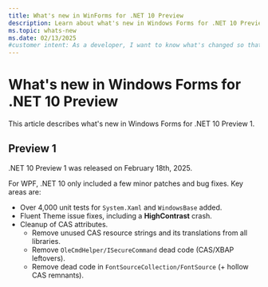 ```yaml
---
title: What's new in WinForms for .NET 10 Preview
description: Learn about what's new in Windows Forms for .NET 10 Preview. New versions of Windows Forms are released yearly with .NET.
ms.topic: whats-new
ms.date: 02/13/2025
#customer intent: As a developer, I want to know what's changed so that I can remain up-to-date.
---
```


# What's new in Windows Forms for .NET 10 Preview

This article describes what's new in Windows Forms for .NET 10 Preview 1.

## Preview 1

.NET 10 Preview 1 was released on February 18th, 2025.

For WPF, .NET 10 only included a few minor patches and bug fixes. Key areas are:

- Over 4,000 unit tests for `System.Xaml` and `WindowsBase` added.
- Fluent Theme issue fixes, including a **HighContrast** crash.
- Cleanup of CAS attributes.
  - Remove unused CAS resource strings and its translations from all libraries.
  - Remove `OleCmdHelper/ISecureCommand` dead code (CAS/XBAP leftovers).
  - Remove dead code in `FontSourceCollection/FontSource` (+ hollow CAS remnants).
